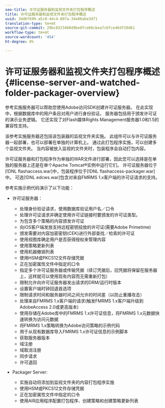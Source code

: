 ```yaml
---
seo-title: 许可证服务器和监视文件夹打包程序概述
title: 许可证服务器和监视文件夹打包程序概述
uuid: 3dd6f699-a5c0-44c4-897a-34e06abe3d71
translation-type: tm+mt
source-git-commit: 29bc8323460d9be0fce66cbea7c6fce46df20d61
workflow-type: tm+mt
source-wordcount: '454'
ht-degree: 0%

---
```



# 许可证服务器和监视文件夹打包程序概述{#license-server-and-watched-folder-packager-overview}

参考实施服务器可以帮助您使用Adobe访问SDK创建许可证服务器。 在此实现中，根据数据库中的用户条目对用户进行身份验证。 服务器包括用于颁发许可证的演示业务逻辑。 它还实现了对Flash媒体Rights Management服务器1.0和1.5的兼容性支持。

该参考实施服务器还包括该包装器的监视文件夹实施。 此组件可以与许可证服务器一起部署，也可以部署在单独的计算机上。 通过此打包程序实施，可以创建多个监视文件夹。 当内容被放入监视的文件夹时，包装程序会自动打包内容。

许可证服务器和打包程序作为单独的WAR文件进行部署，因此您可以选择是在单独的服务器上还是在单个Apache Tomcat®实例中运行它们。 许可证服务器位于[!DNL flashaccess.war]中，包装程序位于[!DNL flashaccess-packager.war]中。 可选[!DNL edcws.war]包含对来自FMRMS 1.x客户端的许可证请求的支持。

参考实施示例代码演示了以下功能：

* 许可证服务器：

   * 处理身份验证请求，使用数据库验证用户名／口令
   * 处理许可证请求并确定使用许可证链接时要颁发的许可证类型。
   * 为包含多个策略的内容颁发许可证
   * 向iOS客户端发放支持远程密钥投放的许可证(需要Adobe Primetime)
   * 颁发需要对内容加密密钥(CEK)进行外部查找／检索的许可证
   * 使用视图库确定用户是否获得授权来管理内容
   * 使用策略更新列表
   * 使用机器撤销列表
   * 使用HSM或PKCS12文件存储凭据
   * 正在加密属性文件中指定的口令
   * 指定多个许可证服务器或传输凭据（续订凭据后，旧凭据将保留在服务器上，这样就可以使用现有内容而无需重新打包）
   * 限制允许向许可证服务器发出请求的DRM/运行时版本
   * 设置客户端时钟回退首选项
   * 限制请求时间和服务器时间之间允许的时间差（以防止重播攻击）
   * 处理来自FMRMS 1.x客户端的请求(触发FMRMS 1.x客户端升级到AdobeAccess 2.0或更高版本)
   * 使用存储在Adobe库中的FMRMS 1.x许可证信息，将FMRMS 1.x元数据快速转换为访问元数据
   * 将FMRMS 1.x策略转换为Adobe访问策略的示例代码
   * 用于从现有数据库导入FMRMS 1.x许可证信息的示例脚本
   * 获取服务器版本
   * 域注册
   * 域取消注册
   * 同步请求
   * 许可退回

* Packager Server:

   * 实施自动将添加到监视文件夹的内容打包程序实施
   * 使用HSM或PKCS12文件存储凭据
   * 正在加密属性文件中指定的口令
   * 使用AIR应用程序配置打包程序、创建策略和创建策略更新列表

